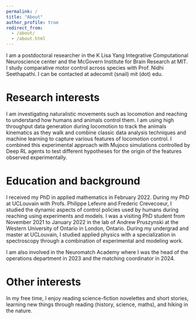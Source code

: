 ```yaml
---
permalink: /
title: "About"
author_profile: true
redirect_from: 
  - /about/
  - /about.html
---
```


I am a postdoctoral researcher in the K Lisa Yang Integrative Computational Neuroscience center and the McGovern Institute for Brain Research at MIT. I study comparative motor control across species with Prof. Nidhi Seethapathi. I can be contacted at adecomit (snail) mit (dot) edu. 

Research interests
======
I am investigating naturalistic movements such as locomotion and reaching to understand how humans and animals control them. I am using high throughput data generation during locomotion to track the animals kinematics as they walk and combine classic data analysis techniques and machine learning to capture various features of locomotion control. I combined this experimental approach with Mujoco simulations controlled by Deep RL agents to test different hypotheses for the origin of the features observed experimentally.


Education and background 
======

I received my PhD in applied mathematics in February 2022. During my PhD at UCLouvain with Profs. Philippe Lefevre and Frederic Crevecoeur, I studied the dynamic aspects of control policies used by humans during reaching using experiments and models. I was a visiting PhD student from November 2021 to January 2022 in the lab of Andrew Pruszynski at the Western University of Ontario in London, Ontario. During my undergrad and master at UCLouvain, I studied applied physics with a specialization in spectroscopy through a combination of experimental and modeling work.


I am also involved in the Neuromatch Academy where I was the head of the operations department in 2023 and the matching coordinator in 2024.  



Other interests
======
In my free time, I enjoy reading science-fiction novelettes and short stories, learning new things through reading (history, science, maths), and hiking in the nature.
